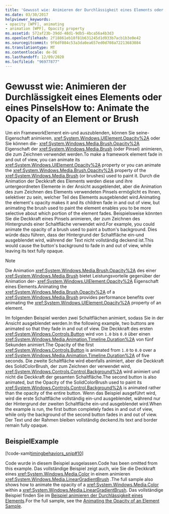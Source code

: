 ```yaml
---
title: 'Gewusst wie: Animieren der Durchlässigkeit eines Elements oder eines Pinsels'
ms.date: 03/30/2017
helpviewer_keywords:
- opacity [WPF], animating
- animation [WPF], Opacity property
ms.assetid: 572af23b-39dd-48d1-9db5-4bca56a4b3d3
ms.openlocfilehash: 2f18861eb18f81b631245d1d933b7acb1b3e0e42
ms.sourcegitcommit: 9f6df084c53a3da0ea657ed0d708a72213683084
ms.translationtype: MT
ms.contentlocale: de-DE
ms.lasthandoff: 12/09/2020
ms.locfileid: "96977877"
---
```

# <a name="how-to-animate-the-opacity-of-an-element-or-brush"></a><span data-ttu-id="fde09-102">Gewusst wie: Animieren der Durchlässigkeit eines Elements oder eines Pinsels</span><span class="sxs-lookup"><span data-stu-id="fde09-102">How to: Animate the Opacity of an Element or Brush</span></span>
<span data-ttu-id="fde09-103">Um ein FrameworkElement ein-und auszublenden, können Sie seine-Eigenschaft animieren, <xref:System.Windows.UIElement.Opacity%2A> oder Sie können die- <xref:System.Windows.Media.Brush.Opacity%2A> Eigenschaft der <xref:System.Windows.Media.Brush> (oder Pinsel) animieren, die zum Zeichnen verwendet werden.</span><span class="sxs-lookup"><span data-stu-id="fde09-103">To make a framework element fade in and out of view, you can animate its <xref:System.Windows.UIElement.Opacity%2A> property or you can animate the <xref:System.Windows.Media.Brush.Opacity%2A> property of the <xref:System.Windows.Media.Brush> (or brushes) used to paint it.</span></span> <span data-ttu-id="fde09-104">Durch die Animation der Deckkraft des Elements werden diese und ihre untergeordneten Elemente in der Ansicht ausgeblendet, aber die Animation des zum Zeichnen des Elements verwendeten Pinsels ermöglicht es Ihnen, selektiver zu sein, welcher Teil des Elements ausgeblendet wird.</span><span class="sxs-lookup"><span data-stu-id="fde09-104">Animating the element's opacity makes it and its children fade in and out of view, but animating the brush used to paint the element enables you to be more selective about which portion of the element fades.</span></span> <span data-ttu-id="fde09-105">Beispielsweise könnten Sie die Deckkraft eines Pinsels animieren, der zum Zeichnen des Hintergrunds einer Schaltfläche verwendet wird.</span><span class="sxs-lookup"><span data-stu-id="fde09-105">For example, you could animate the opacity of a brush used to paint a button's background.</span></span> <span data-ttu-id="fde09-106">Dies würde dazu führen, dass der Hintergrund der Schaltfläche ein-und ausgeblendet wird, während der Text nicht vollständig deckend ist.</span><span class="sxs-lookup"><span data-stu-id="fde09-106">This would cause the button's background to fade in and out of view, while leaving its text fully opaque.</span></span>  
  
> [!NOTE]
> <span data-ttu-id="fde09-107">Die Animation <xref:System.Windows.Media.Brush.Opacity%2A> des einer <xref:System.Windows.Media.Brush> bietet Leistungsvorteile gegenüber der Animation der- <xref:System.Windows.UIElement.Opacity%2A> Eigenschaft eines Elements.</span><span class="sxs-lookup"><span data-stu-id="fde09-107">Animating the <xref:System.Windows.Media.Brush.Opacity%2A> of a <xref:System.Windows.Media.Brush> provides performance benefits over animating the <xref:System.Windows.UIElement.Opacity%2A> property of an element.</span></span>  
  
 <span data-ttu-id="fde09-108">Im folgenden Beispiel werden zwei Schaltflächen animiert, sodass Sie in der Ansicht ausgeblendet werden.</span><span class="sxs-lookup"><span data-stu-id="fde09-108">In the following example, two buttons are animated so that they fade in and out of view.</span></span> <span data-ttu-id="fde09-109">Die Deckkraft des ersten <xref:System.Windows.Controls.Button> wird von `1.0` bis `0.0` über einen <xref:System.Windows.Media.Animation.Timeline.Duration%2A> von fünf Sekunden animiert.</span><span class="sxs-lookup"><span data-stu-id="fde09-109">The Opacity of the first <xref:System.Windows.Controls.Button> is animated from `1.0` to `0.0` over a <xref:System.Windows.Media.Animation.Timeline.Duration%2A> of five seconds.</span></span> <span data-ttu-id="fde09-110">Die zweite Schaltfläche wird ebenfalls animiert, aber die Deckkraft des SolidColorBrush, der zum Zeichnen der verwendet wird, <xref:System.Windows.Controls.Control.Background%2A> wird animiert und nicht die Deckkraft der gesamten Schaltfläche.</span><span class="sxs-lookup"><span data-stu-id="fde09-110">The second button is also animated, but the Opacity of the SolidColorBrush used to paint its <xref:System.Windows.Controls.Control.Background%2A> is animated rather than the opacity of the entire button.</span></span> <span data-ttu-id="fde09-111">Wenn das Beispiel ausgeführt wird, wird die erste Schaltfläche vollständig ein-und ausgeblendet, während nur der Hintergrund der zweiten Schaltfläche ein-und ausgeblendet wird.</span><span class="sxs-lookup"><span data-stu-id="fde09-111">When the example is run, the first button completely fades in and out of view, while only the background of the second button fades in and out of view.</span></span> <span data-ttu-id="fde09-112">Der Text und der Rahmen bleiben vollständig deckend.</span><span class="sxs-lookup"><span data-stu-id="fde09-112">Its text and border remain fully opaque.</span></span>  
  
## <a name="example"></a><span data-ttu-id="fde09-113">Beispiel</span><span class="sxs-lookup"><span data-stu-id="fde09-113">Example</span></span>  
 [!code-xaml[timingbehaviors_snip#10](~/samples/snippets/csharp/VS_Snippets_Wpf/timingbehaviors_snip/CSharp/OpacityAnimationExample.xaml#10)]  
  
 <span data-ttu-id="fde09-114">Code wurde in diesem Beispiel ausgelassen.</span><span class="sxs-lookup"><span data-stu-id="fde09-114">Code has been omitted from this example.</span></span> <span data-ttu-id="fde09-115">Das vollständige Beispiel zeigt auch, wie Sie die Deckkraft eines <xref:System.Windows.Media.Color> in einem animieren <xref:System.Windows.Media.LinearGradientBrush> .</span><span class="sxs-lookup"><span data-stu-id="fde09-115">The full sample also shows how to animate the opacity of a <xref:System.Windows.Media.Color> within a <xref:System.Windows.Media.LinearGradientBrush>.</span></span>  <span data-ttu-id="fde09-116">Das vollständige Beispiel finden Sie im [Beispiel animieren der Durchlässigkeit eines Elements](https://github.com/Microsoft/WPF-Samples/tree/master/Animation/OpacityAnimation).</span><span class="sxs-lookup"><span data-stu-id="fde09-116">For the full sample, see the [Animating the Opacity of an Element Sample](https://github.com/Microsoft/WPF-Samples/tree/master/Animation/OpacityAnimation).</span></span>

